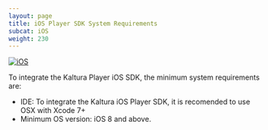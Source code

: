 ```yaml
---
layout: page
title: iOS Player SDK System Requirements
subcat: iOS
weight: 230
---
```


[![iOS](https://img.shields.io/badge/iOS-Supported-green.svg)](https://github.com/kaltura/player-sdk-native-ios)

To integrate the Kaltura Player iOS SDK, the minimum system requirements are:
* IDE: To integrate the Kaltura iOS Player SDK, it is recomended to use OSX with Xcode 7+ 
* Minimum OS version: iOS 8 and above.



  

